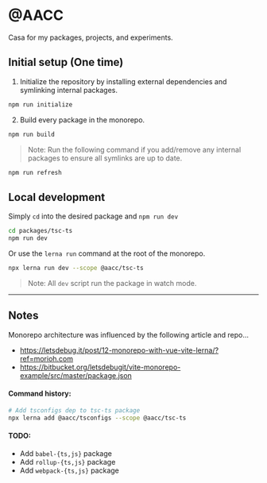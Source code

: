 # @AACC

Casa for my packages, projects, and experiments.

## Initial setup (One time)

1. Initialize the repository by installing external dependencies and symlinking internal packages.

```sh
npm run initialize
```

2. Build every package in the monorepo.

```sh
npm run build
```

> Note: Run the following command if you add/remove any internal packages to ensure all symlinks are up to date.

```sh
npm run refresh
```

## Local development

Simply `cd` into the desired package and `npm run dev`

```sh
cd packages/tsc-ts
npm run dev
```

Or use the `lerna run` command at the root of the monorepo.

```sh
npx lerna run dev --scope @aacc/tsc-ts
```

> Note: All `dev` script run the package in watch mode.

---

## Notes

Monorepo architecture was influenced by the following article and repo...

- https://letsdebug.it/post/12-monorepo-with-vue-vite-lerna/?ref=morioh.com
- https://bitbucket.org/letsdebugit/vite-monorepo-example/src/master/package.json

#### Command history:

```sh
# Add tsconfigs dep to tsc-ts package
npx lerna add @aacc/tsconfigs --scope @aacc/tsc-ts
```

#### TODO:

- Add `babel-{ts,js}` package
- Add `rollup-{ts,js}` package
- Add `webpack-{ts,js}` package
